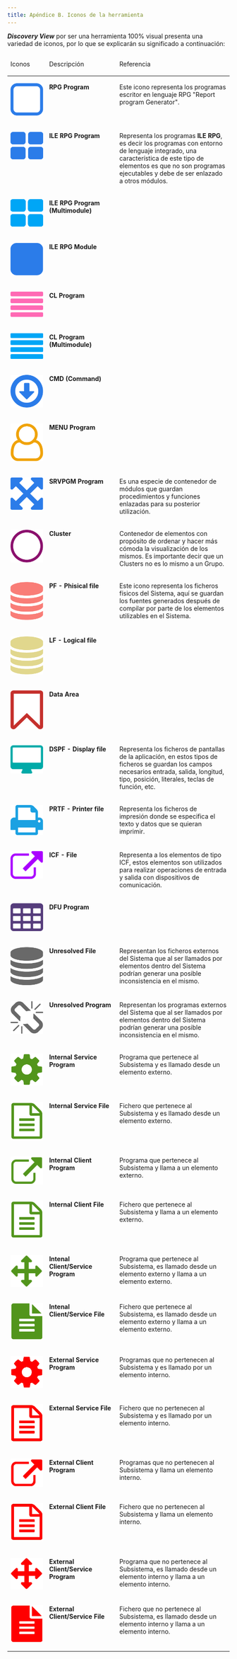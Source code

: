 ```yaml
---
title: Apéndice B. Iconos de la herramienta
---
```


**_Discovery View_** por ser una herramienta 100% visual presenta una variedad de iconos, por lo que se explicarán su significado a continuación:

<table class="tablem" cellspacing="8" cellpadding="8">

<thead>

<tr>

<td width="100" valign="top">

Iconos

</td>

<td width="186" valign="top">

Descripción

</td>

<td width="574" valign="top">

Referencia

</td>

</tr>

</thead>

<tbody>

<tr>

<td width="143" valign="top">

![](img/ico/044.png)

</td>

<td width="257" valign="top">

**RPG Program**

</td>

<td width="366" valign="top">

Este icono representa los programas escritor en lenguaje RPG "Report program Generator".

</td>

</tr>

<tr>

<td width="143" height="131" valign="top">

![](img/ico/045.png)

</td>

<td width="257" valign="top">

**ILE RPG Program**

</td>

<td width="366" valign="top">

Representa los programas **ILE RPG**, es decir los programas con entorno de lenguaje integrado, una característica de este tipo de elementos es que no son programas ejecutables y debe de ser enlazado a otros módulos.

</td>

</tr>

<tr>

<td width="143" valign="top">

![](img/ico/046.png)

</td>

<td width="257" valign="top">

**ILE RPG Program (Multimodule)**

</td>

<td width="366" valign="top"></td>

</tr>

<tr>

<td width="143" valign="top">

![](img/ico/047.png)

</td>

<td width="257" valign="top">

**ILE RPG Module**

</td>

<td width="366" valign="top"></td>

</tr>

<tr>

<td width="143" valign="top">

![](img/ico/048.png)

</td>

<td width="257" valign="top">

**CL Program**

</td>

<td width="366" valign="top"></td>

</tr>

<tr>

<td width="143" valign="top">

![](img/ico/049.png)

</td>

<td width="257" valign="top">

**CL Program (Multimodule)**

</td>

<td width="366" valign="top"></td>

</tr>

<tr>

<td width="143" valign="top">

![](img/ico/050.png)

</td>

<td width="257" valign="top">

**CMD (Command)**

</td>

<td width="366" valign="top"></td>

</tr>

<tr>

<td width="143" valign="top">

![](img/ico/051.png)

</td>

<td width="257" valign="top">

**MENU Program**

</td>

<td width="366" valign="top"></td>

</tr>

<tr>

<td width="143" valign="top">

![](img/ico/052.png)

</td>

<td width="257" valign="top">

**SRVPGM Program**

</td>

<td width="366" valign="top">

Es una especie de contenedor de módulos que guardan procedimientos y funciones enlazadas para su posterior utilización.

</td>

</tr>

<tr>

<td width="143" valign="top">

![](img/ico/053.png)

</td>

<td width="257" valign="top">

**Cluster**

</td>

<td width="366" valign="top">

Contenedor de elementos con propósito de ordenar y hacer más cómoda la visualización de los mismos. Es importante decir que un Clusters no es lo mismo a un Grupo.

</td>

</tr>

<tr>

<td width="143" valign="top">

![](img/ico/054.png)

</td>

<td width="257" valign="top">

**PF - Phisical file**

</td>

<td width="366" valign="top">

Este icono representa los ficheros físicos del Sistema, aquí se guardan los fuentes generados después de compilar por parte de los elementos utilizables en el Sistema.

</td>

</tr>

<tr>

<td width="143" valign="top">

![](img/ico/055.png)

</td>

<td width="257" valign="top">

**LF - Logical file**

</td>

<td width="366" valign="top"></td>

</tr>

<tr>

<td width="143" valign="top">

![](img/ico/056.png)

</td>

<td width="257" valign="top">

**Data Area**

</td>

<td width="366" valign="top"></td>

</tr>

<tr>

<td width="143" valign="top">

![](img/ico/057.png)

</td>

<td width="257" valign="top">

**DSPF - Display file**

</td>

<td width="366" valign="top">

Representa los ficheros de pantallas de la aplicación, en estos tipos de ficheros se guardan los campos necesarios entrada, salida, longitud, tipo, posición, literales, teclas de función, etc.

</td>

</tr>

<tr>

<td width="143" valign="top">

![](img/ico/058.png)

</td>

<td width="257" valign="top">

**PRTF - Printer file**

</td>

<td width="366" valign="top">

Representa los ficheros de impresión donde se especifica el texto y datos que se quieran imprimir.

</td>

</tr>

<tr>

<td width="143" valign="top">

![](img/ico/059.png)

</td>

<td width="257" valign="top">

**ICF - File**

</td>

<td width="366" valign="top">

Representa a los elementos de tipo ICF, estos elementos son utilizados para realizar operaciones de entrada y salida con dispositivos de comunicación.

</td>

</tr>

<tr>

<td width="143" valign="top">

![](img/ico/060.png)

</td>

<td width="257" valign="top">

**DFU Program**

</td>

<td width="366" valign="top"></td>

</tr>

<tr>

<td width="143" valign="top">

![](img/ico/061.png)

</td>

<td width="257" valign="top">

**Unresolved File**

</td>

<td width="366" valign="top">

Representan los ficheros externos del Sistema que al ser llamados por elementos dentro del Sistema podrían generar una posible inconsistencia en el mismo.

</td>

</tr>

<tr>

<td width="143" valign="top">

![](img/ico/062.png)

</td>

<td width="257" valign="top">

**Unresolved Program**

</td>

<td width="366" valign="top">

Representan los programas externos del Sistema que al ser llamados por elementos dentro del Sistema podrían generar una posible inconsistencia en el mismo.

</td>

</tr>

<tr>

<td width="143" valign="top">

![](img/ico/032.png)

</td>

<td width="257" valign="top">

**Internal Service Program**

</td>

<td width="366" valign="top">

Programa que pertenece al Subsistema y es llamado desde un elemento externo.

</td>

</tr>

<tr>

<td width="143" valign="top">

![](img/ico/033.png)

</td>

<td width="257" valign="top">

**Internal Service File**

</td>

<td width="366" valign="top">

Fichero que pertenece al Subsistema y es llamado desde un elemento externo.

</td>

</tr>

<tr>

<td width="143" valign="top">

![](img/ico/034.png)

</td>

<td width="257" valign="top">

**Internal Client Program**

</td>

<td width="366" valign="top">

Programa que pertenece al Subsistema y llama a un elemento externo.

</td>

</tr>

<tr>

<td width="143" valign="top">

![](img/ico/035.png)

</td>

<td width="257" valign="top">

**Internal Client File**

</td>

<td width="366" valign="top">

Fichero que pertenece al Subsistema y llama a un elemento externo.

</td>

</tr>

<tr>

<td width="143" valign="top">

![](img/ico/036.png)

</td>

<td width="257" valign="top">

**Intenal Client/Service Program**

</td>

<td width="366" valign="top">

Programa que pertenece al Subsistema, es llamado desde un elemento externo y llama a un elemento externo.

</td>

</tr>

<tr>

<td width="143" valign="top">

![](img/ico/037.png)

</td>

<td width="257" valign="top">

**Intenal Client/Service File**

</td>

<td width="366" valign="top">

Fichero que pertenece al Subsistema, es llamado desde un elemento externo y llama a un elemento externo.

</td>

</tr>

<tr>

<td width="143" valign="top">

![](img/ico/038.png)

</td>

<td width="257" valign="top">

**External Service Program**

</td>

<td width="366" valign="top">

Programas que no pertenecen al Subsistema y es llamado por un elemento interno.

</td>

</tr>

<tr>

<td width="143" valign="top">

![](img/ico/039.png)

</td>

<td width="257" valign="top">

**External Service File**

</td>

<td width="366" valign="top">

Fichero que no pertenecen al Subsistema y es llamado por un elemento interno.

</td>

</tr>

<tr>

<td width="143" valign="top">

![](img/ico/040.png)

</td>

<td width="257" valign="top">

**External Client Program**

</td>

<td width="366" valign="top">

Programas que no pertenecen al Subsistema y llama un elemento interno.

</td>

</tr>

<tr>

<td width="143" valign="top">

![](img/ico/041.png)

</td>

<td width="257" valign="top">

**External Client File**

</td>

<td width="366" valign="top">

Fichero que no pertenecen al Subsistema y llama un elemento interno.

</td>

</tr>

<tr>

<td width="143" valign="top">

![](img/ico/042.png)

</td>

<td width="257" valign="top">

**External Client/Service Program**

</td>

<td width="366" valign="top">

Programa que no pertenece al Subsistema, es llamado desde un elemento interno y llama a un elemento interno.

</td>

</tr>

<tr>

<td width="143" valign="top">

![](img/ico/043.png)

</td>

<td width="257" valign="top">

**External Client/Service File**

</td>

<td width="366" valign="top">

Fichero que no pertenece al Subsistema, es llamado desde un elemento interno y llama a un elemento interno.

</td>

</tr>

</tbody>

</table>
